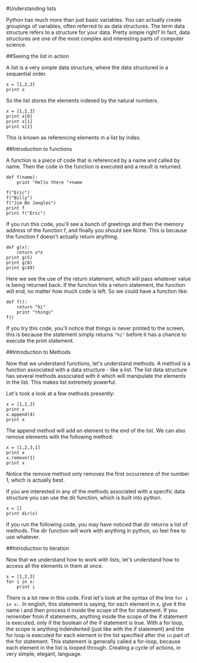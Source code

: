 #Understanding lists

Python has much more than just basic variables.  You can actually create groupings of variables, often referred to as data structures.  The term data structure refers to a structure for your data.  Pretty simple right?  In fact, data structures are one of the most complex and interesting parts of computer science.

##Seeing the list in action

A list is a very simple data structure, where the data structured in a sequential order.  

```
x = [1,2,3]
print x
```

So the list stores the elements indexed by the natural numbers.  

```
x = [1,2,3]
print x[0]
print x[1]
print x[2]
``` 

This is known as referencing elements in a list by index.  

##Introduction to functions

A function is a piece of code that is referenced by a name and called by name.  Then the code in the function is executed and a result is returned.

```
def f(name):
	print "Hello there "+name

f("Eric")
f("Billy")
f("Jim Bo Jangles")
print f
print f("Eric") 
```

If you run this code, you'll see a bunch of greetings and then the memory address of the function f, and finally you should see None.  This is because the function f doesn't actually return anything.  

```
def g(x):
	return x*x
print g(5)
print g(8)
print g(49)
```

Here we see the use of the return statement, which will pass whatever value is being returned back.  If the function hits a return statement, the function will end, no matter how much code is left.  So we could have a function like:

```
def f():
	return "hi"
	print "things"
f()
```

If you try this code, you'll notice that things is never printed to the screen, this is because the statement simply returns `"hi"` before it has a chance to execute the print statement.

##Introduction to Methods

Now that we understand functions, let's understand methods.  A method is a function associated with a data structure - like a list.  The list data structure has several methods associated with it which will manipulate the elements in the list.  This makes list extremely powerful.

Let's took a look at a few methods presently:

```
x = [1,2,3]
print x
x.append(4)
print x
```

The append method will add an element to the end of the list.  We can also remove elements with the following method:

```
x = [1,2,3,1]
print x
x.remove(1)
print x
```

Notice the remove method only removes the first occurrence of the number 1, which is actually best.  

If you are interested in any of the methods associated with a specific data structure you can use the dir function, which is built into python. 

```
x = []
print dir(x)
```

If you run the following code, you may have noticed that dir returns a list of methods.  The dir function will work with anything in python, so feel free to use whatever.

##Introduction to iteration

Now that we understand how to work with lists, let's understand how to access all the elements in them at once.

```
x = [1,2,3]
for i in x:
	print i
```

There is a lot new in this code.  First let's look at the syntax of the line `for i in x:`.  In english, this statement is saying, for each element in x, give it the name i and then process it inside the scope of the for statement.  If you remember from if statements, anything inside the scope of the if statement is executed, only if the boolean of the if statement is true.  With a for loop, the scope is anything indendented (just like with the if statement) and the for loop is executed for each element in the list specified after the `in` part of the for statement.  This statement is generally called a for-loop, because each element in the list is looped through.  Creating a cycle of actions, in very simple, elegant, language.  


